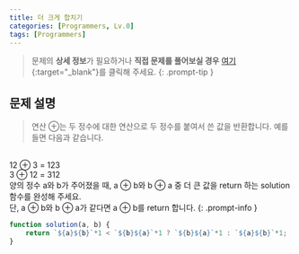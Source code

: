 ```yaml
---
title: 더 크게 합치기
categories: [Programmers, Lv.0]
tags: [Programmers]
---
```


> 문제의 **상세 정보**가 필요하거나 **직접 문제를 풀어보실 경우** [여기](https://school.programmers.co.kr/learn/courses/30/lessons/181939){:target="_blank"}를 클릭해 주세요.
{: .prompt-tip }

## 문제 설명

> 연산 ⊕는 두 정수에 대한 연산으로 두 정수를 붙여서 쓴 값을 반환합니다. 예를 들면 다음과 같습니다.
<br>
12 ⊕ 3 = 123<br>
3 ⊕ 12 = 312<br>
양의 정수 a와 b가 주어졌을 때, a ⊕ b와 b ⊕ a 중 더 큰 값을 return 하는 solution 함수를 완성해 주세요.
<br>
단, a ⊕ b와 b ⊕ a가 같다면 a ⊕ b를 return 합니다.
{: .prompt-info }

```js
function solution(a, b) {
    return `${a}${b}`*1 < `${b}${a}`*1 ? `${b}${a}`*1 : `${a}${b}`*1;
}
```